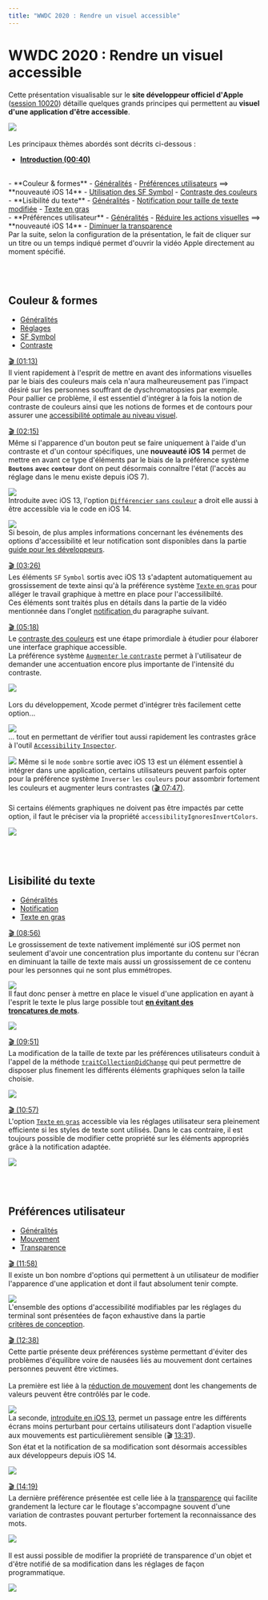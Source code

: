 ```yaml
---
title: "WWDC 2020 : Rendre un visuel accessible"
---
```


# WWDC 2020 : Rendre un visuel accessible

Cette présentation visualisable sur le **site développeur officiel d'<span lang="en">Apple</span>** ([session 10020](https://developer.apple.com/videos/play/wwdc2020/10020/)) détaille quelques grands principes qui permettent au **visuel d'une application d'être accessible**.

![](../../../../images/iOSdev/wwdc20-020.png)
</br></br>Les principaux thèmes abordés sont décrits ci-dessous&nbsp;:

- **[Introduction (00:40)](https://developer.apple.com/videos/play/wwdc2020/10020/?time=40)**
<br>
- **Couleur & formes**
    - <a role="button" style="text-decoration: underline" onclick="$('#ColorAndShapesOverview_tab').trigger('click');document.getElementById('ColorAndShapes').scrollIntoView({ behavior: 'smooth', block: 'start' })">Généralités</a>
    - <a role="button" style="text-decoration: underline" onclick="$('#ColorAndShapesSettings_tab').trigger('click');document.getElementById('couleur-formes').scrollIntoView({ behavior: 'smooth', block: 'start' })">Préférences utilisateurs</a> ⟹ **nouveauté&nbsp;iOS&nbsp;14**
    - <a role="button" style="text-decoration: underline" onclick="$('#ColorAndShapesSFSymbols_tab').trigger('click');document.getElementById('couleur-formes').scrollIntoView({ behavior: 'smooth', block: 'start' })">Utilisation des SF Symbol</a>
    - <a role="button" style="text-decoration: underline" onclick="$('#ColorAndShapesContrast_tab').trigger('click');document.getElementById('couleur-formes').scrollIntoView({ behavior: 'smooth', block: 'start' })">Contraste des couleurs</a>
<br>
- **Lisibilité du texte**
    - <a role="button" style="text-decoration: underline" onclick="$('#TextReadibilityOverview_tab').trigger('click');document.getElementById('lisibilite-du-texte').scrollIntoView({ behavior: 'smooth', block: 'start' })">Généralités</a>
    - <a role="button" style="text-decoration: underline" onclick="$('#TextReadibilityNotification_tab').trigger('click');document.getElementById('lisibilite-du-texte').scrollIntoView({ behavior: 'smooth', block: 'start' })">Notification pour taille de texte modifiée</a>
    - <a role="button" style="text-decoration: underline" onclick="$('#TextReadibilityBold_tab').trigger('click');document.getElementById('lisibilite-du-texte').scrollIntoView({ behavior: 'smooth', block: 'start' })">Texte en gras</a>
<br>
- **Préférences utilisateur**
    - <a role="button" style="text-decoration: underline" onclick="$('#DisplayPreferencesOverview_tab').trigger('click');document.getElementById('preferences-utilisateur').scrollIntoView({ behavior: 'smooth', block: 'start' })">Généralités</a>
    - <a role="button" style="text-decoration: underline" onclick="$('#DisplayPreferencesMotion_tab').trigger('click');document.getElementById('preferences-utilisateur').scrollIntoView({ behavior: 'smooth', block: 'start' })">Réduire les actions visuelles</a> ⟹ **nouveauté&nbsp;iOS&nbsp;14**
    - <a role="button" style="text-decoration: underline" onclick="$('#DisplayPreferencesTransparency_tab').trigger('click');document.getElementById('preferences-utilisateur').scrollIntoView({ behavior: 'smooth', block: 'start' })">Diminuer la transparence</a>

</br>
Par la suite, selon la configuration de la présentation, le fait de cliquer sur un titre ou un temps indiqué permet d'ouvrir la vidéo <span lang="en">Apple</span> directement au moment spécifié.

<br><br>
## Couleur & formes
<ul class="nav nav-tabs" role="tablist">
    <li class="nav-item" role="presentation">
        <a class="nav-link active"
           data-toggle="tab" 
           href="#ColorAndShapesOverview"
           id="ColorAndShapesOverview_tab"
           role="tab" 
           aria-selected="true">Généralités</a>
    </li>
    <li class="nav-item" role="presentation">
        <a class="nav-link" 
           data-toggle="tab" 
           href="#ColorAndShapesSettings"
           id="ColorAndShapesSettings_tab"
           role="tab" 
           aria-selected="false">Réglages</a>
    </li>
    <li class="nav-item" role="presentation">
        <a class="nav-link" 
           data-toggle="tab" 
           href="#ColorAndShapesSFSymbols"
           id="ColorAndShapesSFSymbols_tab"
           role="tab" 
           aria-selected="false">SF Symbol</a>
    </li>
    <li class="nav-item" role="presentation">
        <a class="nav-link" 
           data-toggle="tab" 
           href="#ColorAndShapesContrast"
           id="ColorAndShapesContrast_tab"
           role="tab" 
           aria-selected="false">Contraste</a>
    </li>
</ul>

<div class="tab-content">
<div class="tab-pane show active" id="ColorAndShapesOverview" role="tabpanel">

<a alt="Lien vers l'extrait vidéo au temps indiqué." href="https://developer.apple.com/videos/play/wwdc2020/10020/?time=73">🎬 (01:13)</a>
</br>Il vient rapidement à l'esprit de mettre en avant des informations visuelles par le biais des couleurs mais cela n'aura malheureusement pas l'impact désiré sur les personnes souffrant de dyschromatopsies par exemple.
</br>Pour pallier ce problème, il est essentiel d'intégrer à la fois la notion de contraste de couleurs ainsi que les notions de formes et de contours pour assurer une <a href="../../../conception/#couleurs" style="text-decoration: underline;">accessibilité&nbsp;optimale au niveau&nbsp;visuel</a>.
</div>

<div class="tab-pane" id="ColorAndShapesSettings" role="tabpanel">

<a alt="Lien vers l'extrait vidéo au temps indiqué." href="https://developer.apple.com/videos/play/wwdc2020/10020/?time=135">🎬 (02:15)</a>
</br>Même si l'apparence d'un bouton peut se faire uniquement à l'aide d'un contraste et d'un contour spécifiques, une **nouveauté iOS&nbsp;14** permet de mettre en avant ce type d'éléments par le biais de la préférence système **`Boutons`&nbsp;`avec`&nbsp;`contour`** dont on peut désormais connaître l'état (l'accès au réglage dans le menu existe depuis iOS&nbsp;7).

![](../../../../images/iOSdev/wwdc20-020-ColorAndShapesSettings_1.png)
</br>Introduite avec iOS&nbsp;13, l'option <a href="../../../conception/#options-daccessibilite" style="text-decoration: underline;">`Différencier`&nbsp;`sans`&nbsp;`couleur`</a> a droit elle aussi à être accessible via le code en iOS&nbsp;14.

![](../../../../images/iOSdev/wwdc20-020-ColorAndShapesSettings_2.png)
</br>Si besoin, de plus amples informations concernant les événements des options d'accessibilité et leur notification sont disponibles dans la partie <a href="../../../developpement/#options-daccessibilite" style="text-decoration: underline;">guide pour les développeurs</a>.
</div>

<div class="tab-pane" id="ColorAndShapesSFSymbols" role="tabpanel" >

<a alt="Lien vers l'extrait vidéo au temps indiqué." href="https://developer.apple.com/videos/play/wwdc2020/10020/?time=206">🎬 (03:26)</a>
</br>Les éléments `SF`&nbsp;`Symbol` sortis avec iOS&nbsp;13 s'adaptent automatiquement au grossissement de texte ainsi qu'à la préférence système <a href="../../../conception/#options-daccessibilite" style="text-decoration: underline;">`Texte`&nbsp;`en`&nbsp;`gras`</a> pour alléger le travail graphique à mettre en place pour l'accessilibilté.
</br>Ces éléments sont traités plus en détails dans la partie de la vidéo mentionnée dans l'onglet <a style="text-decoration: underline;" role="button" onclick="$('#TextReadibilityNotification_tab').trigger('click');document.getElementById('lisibilite-du-texte').scrollIntoView({ behavior: 'smooth', block: 'start' })">notification </a>du paragraphe suivant.
</div>

<div class="tab-pane" id="ColorAndShapesContrast" role="tabpanel" >

<a alt="Lien vers l'extrait vidéo au temps indiqué." href="https://developer.apple.com/videos/play/wwdc2020/10020/?time=318">🎬 (05:18)</a>
</br>Le <a href="../../../conception/#couleurs" style="text-decoration: underline;">contraste des couleurs</a> est une étape primordiale à étudier pour élaborer une interface graphique accessible.
</br>La préférence système <a href="../../../conception/#options-daccessibilite" style="text-decoration: underline;">`Augmenter`&nbsp;`le`&nbsp;`contraste`</a> permet à l'utilisateur de demander une accentuation encore plus importante de l'intensité du contraste.

![](../../../../images/iOSdev/wwdc20-020-ColorAndShapesContrast_1.png)
</br></br>Lors du développement, Xcode permet d'intégrer très facilement cette option...

![](../../../../images/iOSdev/wwdc20-020-ColorAndShapesContrast_2.png)
</br>... tout en permettant de vérifier tout aussi rapidement les contrastes grâce à l'outil <a href="../../2019/#contraste-des-couleurs-0626" style="text-decoration: underline;">`Accessibility`&nbsp;`Inspector`</a>.

![](../../../../images/iOSdev/wwdc20-020-ColorAndShapesContrast_3.png)
Même si le `mode`&nbsp;`sombre` sortie avec iOS&nbsp;13 est un élément essentiel à intégrer dans une application, certains utilisateurs peuvent parfois opter pour la préférence système `Inverser`&nbsp;`les`&nbsp;`couleurs` pour assombrir fortement les couleurs et augmenter leurs contrastes (<a href="https://developer.apple.com/videos/play/wwdc2020/10020/?time=467" style="text-decoration: underline;">🎬 07:47)</a>.
</br></br>Si certains éléments graphiques ne doivent pas être impactés par cette option, il faut le préciser via la propriété `accessibilityIgnoresInvertColors`.

![](../../../../images/iOSdev/wwdc20-020-ColorAndShapesContrast_4.png)
</div>
</div>

<br><br>
## Lisibilité du texte
<ul class="nav nav-tabs" role="tablist">
    <li class="nav-item" role="presentation">
        <a class="nav-link active"
           data-toggle="tab" 
           href="#TextReadibilityOverview"
           id="TextReadibilityOverview_tab"
           role="tab" 
           aria-selected="true">Généralités</a>
    </li>
    <li class="nav-item" role="presentation">
        <a class="nav-link" 
           data-toggle="tab" 
           href="#TextReadibilityNotification"
           id="TextReadibilityNotification_tab"
           role="tab" 
           aria-selected="false">Notification</a>
    </li>
    <li class="nav-item" role="presentation">
        <a class="nav-link" 
           data-toggle="tab" 
           href="#TextReadibilityBold"
           id="TextReadibilityBold_tab"
           role="tab" 
           aria-selected="false">Texte en gras</a>
    </li>
</ul>

<div class="tab-content">
<div class="tab-pane show active" id="TextReadibilityOverview" role="tabpanel">

<a alt="Lien vers l'extrait vidéo au temps indiqué." href="https://developer.apple.com/videos/play/wwdc2020/10020/?time=536">🎬 (08:56)</a>
</br>Le grossissement de texte nativement implémenté sur iOS permet non seulement d'avoir une concentration plus importante du contenu sur l'écran en diminuant la taille de texte mais aussi un grossissement de ce contenu pour les personnes qui ne sont plus emmétropes.

![](../../../../images/iOSdev/wwdc20-020-TextReadibilityOverview.png)
</br>Il faut donc penser à mettre en place le visuel d'une application en ayant à l'esprit le texte le plus large possible tout **<a href="https://developer.apple.com/videos/play/wwdc2020/10020/?time=578" style="text-decoration: underline;">en&nbsp;évitant des troncatures&nbsp;de&nbsp;mots</a>**.

![](../../../../images/iOSdev/wwdc20-020-TextReadibilityNotification_2.png)
</div>

<div class="tab-pane" id="TextReadibilityNotification" role="tabpanel">

<a alt="Lien vers l'extrait vidéo au temps indiqué." href="https://developer.apple.com/videos/play/wwdc2020/10020/?time=591">🎬 (09:51)</a>
</br>La modification de la taille de texte par les préférences utilisateurs conduit à l'appel de la méthode <a href="../../2017/245/#exemple-2432" style="text-decoration: underline;">`traitCollectionDidChange`</a> qui peut permettre de disposer plus finement les différents éléments graphiques selon la taille choisie.

![](../../../../images/iOSdev/wwdc20-020-TextReadibilityNotification_1.png)
</div>

<div class="tab-pane" id="TextReadibilityBold" role="tabpanel" >

<a alt="Lien vers l'extrait vidéo au temps indiqué." href="https://developer.apple.com/videos/play/wwdc2020/10020/?time=657">🎬 (10:57)</a>
</br>L'option <a href="../../../conception/#options-daccessibilite" style="text-decoration: underline;">`Texte`&nbsp;`en`&nbsp;`gras`</a> accessible via les réglages utilisateur sera pleinement efficiente si les styles de texte sont utilisés.
Dans le cas contraire, il est toujours possible de modifier cette propriété sur les éléments appropriés grâce à la notification adaptée.

![](../../../../images/iOSdev/wwdc20-020-TextReadibilityBold.png)
</div>
</div>

<br><br>
## Préférences utilisateur
<ul class="nav nav-tabs" role="tablist">
    <li class="nav-item" role="presentation">
        <a class="nav-link active"
           data-toggle="tab" 
           href="#DisplayPreferencesOverview"
           id="DisplayPreferencesOverview_tab"
           role="tab" 
           aria-selected="true">Généralités</a>
    </li>
    <li class="nav-item" role="presentation">
        <a class="nav-link" 
           data-toggle="tab" 
           href="#DisplayPreferencesMotion"
           id="DisplayPreferencesMotion_tab"
           role="tab" 
           aria-selected="false">Mouvement</a>
    </li>
    <li class="nav-item" role="presentation">
        <a class="nav-link" 
           data-toggle="tab" 
           href="#DisplayPreferencesTransparency"
           id="DisplayPreferencesTransparency_tab"
           role="tab" 
           aria-selected="false">Transparence</a>
    </li>
</ul>

<div class="tab-content">
<div class="tab-pane show active" id="DisplayPreferencesOverview" role="tabpanel">

<a alt="Lien vers l'extrait vidéo au temps indiqué." href="https://developer.apple.com/videos/play/wwdc2020/10020/?time=718">🎬 (11:58)</a>
</br>Il existe un bon nombre d'options qui permettent à un utilisateur de modifier l'apparence d'une application et dont il faut absolument tenir compte.

![](../../../../images/iOSdev/wwdc20-020-DisplayPreferencesOverview.png)
 </br>L'ensemble des options d'accessibilité modifiables par les réglages du terminal sont présentées de façon exhaustive dans la partie <a href="../../../conception/#options-daccessibilite" style="text-decoration: underline;">critères&nbsp;de&nbsp;conception</a>.
</div>

<div class="tab-pane" id="DisplayPreferencesMotion" role="tabpanel">

<a alt="Lien vers l'extrait vidéo au temps indiqué." href="https://developer.apple.com/videos/play/wwdc2020/10020/?time=758">🎬 (12:38)</a>
</br>Cette partie présente deux préférences système permettant d'éviter des problèmes d'équilibre voire de nausées liés au mouvement dont certaines personnes peuvent être victimes.
</br></br>La première est liée à la <a href="../../2018/230/#mouvement-0848" style="text-decoration: underline;">réduction&nbsp;de&nbsp;mouvement</a> dont les changements de valeurs peuvent être contrôlés par le code.

![](../../../../images/iOSdev/wwdc20-020-DisplayPreferencesMotion_1.png)
</br>La seconde, <a href="../../2019/#reduction-de-mouvement" style="text-decoration: underline;">introduite&nbsp;en&nbsp;iOS&nbsp;13</a>, permet un passage entre les différents écrans moins perturbant pour certains utilisateurs dont l'adaption visuelle aux mouvements est particulièrement sensible (🎬 <a href="https://developer.apple.com/videos/play/wwdc2020/10020/?time=811" style="text-decoration: underline;">13:31</a>).
</br>Son état et la notification de sa modification sont désormais accessibles aux développeurs depuis iOS&nbsp;14.

![](../../../../images/iOSdev/wwdc20-020-DisplayPreferencesMotion_2.png)
</div>

<div class="tab-pane" id="DisplayPreferencesTransparency" role="tabpanel" >

<a alt="Lien vers l'extrait vidéo au temps indiqué." href="https://developer.apple.com/videos/play/wwdc2020/10020/?time=859">🎬 (14:19)</a>
</br>La dernière préférence présentée est celle liée à la <a href="../../2018/230/#floutage-et-transparence-0307" style="text-decoration: underline;">transparence</a> qui facilite grandement la lecture car le floutage s'accompagne souvent d'une variation de contrastes pouvant perturber fortement la reconnaissance des mots.

![](../../../../images/iOSdev/wwdc20-020-DisplayPreferencesTransparency_1.png)
</br></br>Il est aussi possible de modifier la propriété de transparence d'un objet et d'être notifié de sa modification dans les réglages de façon programmatique.

![](../../../../images/iOSdev/wwdc20-020-DisplayPreferencesTransparency_2.png)
</div>
</div>
